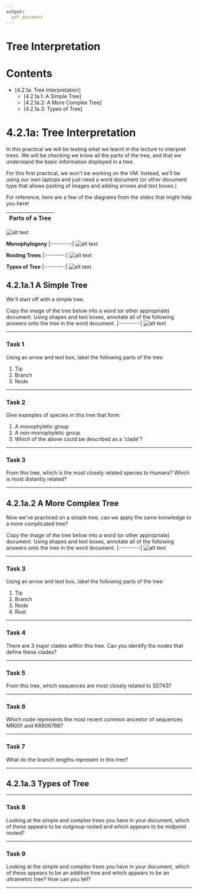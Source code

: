 ```yaml
---
output:
  pdf_document
---
```

# Tree Interpretation

# Contents

* [4.2.1a: Tree Interpretation]
	+ [4.2.1a.1: A Simple Tree]
	+ [4.2.1a.2: A More Complex Tree]
	+ [4.2.1a.3: Types of Tree]
	
# 4.2.1a: Tree Interpretation

In this practical we will be testing what we learnt in the lecture to interpret trees. We will be checking we know all the parts of the tree, and that we understand the basic information displayed in a tree. 

For this first practical, we won't be working on the VM. Instead, we'll be using our own laptops and just need a word document (or other document type that allows pasting of images and adding arrows and text boxes.)

For reference, here are a few of the diagrams from the slides that might help you here!

|**Parts of a Tree**|
|:--------:|
![alt text](Figures/slide1.jpg) 

**Monophylogeny**
|:--------:|
![alt text](Figures/slide2.png) 

**Rooting Trees**
|:--------:|
![alt text](Figures/slide3.png) 

**Types of Tree**
|:--------:|
![alt text](Figures/slide4.png) 

## 4.2.1a.1 A Simple Tree

We'll start off with a simple tree.

Copy the image of the tree below into a word (or other appropriate) document. Using shapes and text boxes, annotate all of the following answers onto the tree in the word document. 
|:--------:|
![alt text](Figures/figure1.png) 

___
### Task 1
Using an arrow and text box, label the following parts of the tree:
  1. Tip
  2. Branch 
  3. Node
  
___

### Task 2
Give examples of species in this tree that form:
  1. A monophyletic group
  2. A non-monophyletic group
  3. Which of the above could be described as a 'clade'?

___
  
### Task 3
From this tree, which is the most closely related species to Humans? Which is most distantly related?

___

## 4.2.1a.2 A More Complex Tree

Now we've practiced on a simple tree, can we apply the same knowledge to a more complicated tree?

Copy the image of the tree below into a word (or other appropriate) document. Using shapes and text boxes, annotate all of the following answers onto the tree in the word document. 
|:--------:|
![alt text](Figures/figure2.png) 

___
### Task 3
Using an arrow and text box, label the following parts of the tree:
  1. Tip
  2. Branch 
  3. Node
  4. Root

___
  
### Task 4
There are 3 major clades within this tree. Can you identify the nodes that define these clades?

___
  
### Task 5
From this tree, which sequences are most closely related to SD743? 

___

### Task 6
Which node represents the most recent common ancestor of sequences MR001 and KR906766?

___

### Task 7
What do the branch lengths represent in this tree?

___

## 4.2.1a.3 Types of Tree

___

### Task 8
Looking at the simple and complex trees you have in your document, which of these appears to be outgroup rooted and which appears to be midpoint rooted? 

___

### Task 9
Looking at the simple and complex trees you have in your document, which of these appears to be an additive tree and which appears to be an ultrametric tree? How can you tell?

___


